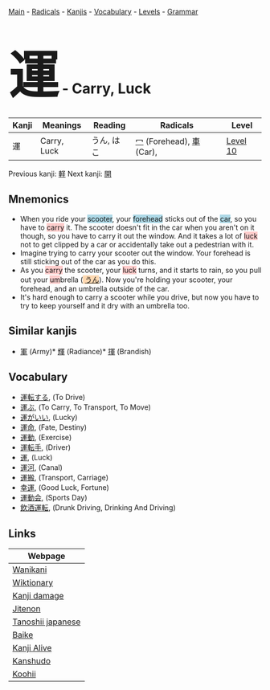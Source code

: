 <style> bigfont {font-size: 100px}</style>
[Main](../README.md) -
[Radicals](../radicals.md) -
[Kanjis](../kanjis.md) -
[Vocabulary](../vocabulary.md) -
[Levels](../levels.md) -
[Grammar](../grammar.md)
# <bigfont> 運</bigfont> - Carry, Luck 

| Kanji | Meanings | Reading | Radicals | Level |
| --- | --- | --- | --- | --- |
| 運 | Carry, Luck | うん, はこ | [冖](../radicals/冖.md) (Forehead), [車](../radicals/車.md) (Car),  | [Level 10](../levels/wk_level10.md) |

Previous kanji: [軽](軽.md) Next kanji: [開](開.md) 

## Mnemonics
 * When you ride your <span style="background-color:#ADD8E6"> scooter</span>, your <span style="background-color:#ADD8E6"> forehead</span> sticks out of the <span style="background-color:#ADD8E6"> car</span>, so you have to <span style="background-color:#ffcccb"> carry</span> it. The scooter doesn't fit in the car when you aren't on it though, so you have to carry it out the window. And it takes a lot of <span style="background-color:#ffcccb"> luck</span> not to get clipped by a car or accidentally take out a pedestrian with it.
* Imagine trying to carry your scooter out the window. Your forehead is still sticking out of the car as you do this.
* As you <span style="background-color:#ffcccb"> carry</span> the scooter, your <span style="background-color:#ffcccb"> luck</span> turns, and it starts to rain, so you pull out your <span style="background-color:#ffcccb"> um</span>brella (<span style="background-color:#fed8b1"> [うん](https://jisho.org/search/うん)</span>). Now you're holding your scooter, your forehead, and an umbrella outside of the car.
* It's hard enough to carry a scooter while you drive, but now you have to try to keep yourself and it dry with an umbrella too. 


## Similar kanjis
 * [軍](軍.md) (Army)* [輝](輝.md) (Radiance)* [揮](揮.md) (Brandish)


## Vocabulary
 * [運転する](../vocabulary/運.md), (To Drive)
* [運ぶ](../vocabulary/運.md), (To Carry, To Transport, To Move)
* [運がいい](../vocabulary/運.md), (Lucky)
* [運命](../vocabulary/運.md), (Fate, Destiny)
* [運動](../vocabulary/運.md), (Exercise)
* [運転手](../vocabulary/運.md), (Driver)
* [運](../vocabulary/運.md), (Luck)
* [運河](../vocabulary/運.md), (Canal)
* [運搬](../vocabulary/運.md), (Transport, Carriage)
* [幸運](../vocabulary/運.md), (Good Luck, Fortune)
* [運動会](../vocabulary/運.md), (Sports Day)
* [飲酒運転](../vocabulary/運.md), (Drunk Driving, Drinking And Driving)



## Links 

| Webpage |
| --- |
| [Wanikani          ](https://www.wanikani.com/kanji/運) |
| [Wiktionary        ](https://en.wiktionary.org/wiki/運) |
| [Kanji damage      ](http://www.kanjidamage.com/kanji/search?utf8=✓&q=運) |
| [Jitenon           ](https://jitenon.com/kanji/運) |
| [Tanoshii japanese ](https://www.tanoshiijapanese.com/dictionary/kanji.cfm?k=運) |
| [Baike             ](https://baike.baidu.com/item/運) |
| [Kanji Alive       ](https://app.kanjialive.com/運) |
| [Kanshudo          ](https://www.kanshudo.com/searchmn?q=運) |
| [Koohii            ](https://kanji.koohii.com/study/kanji/運) |
